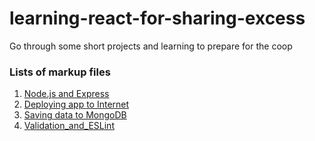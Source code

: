 # learning-react-for-sharing-excess

Go through some short projects and learning to prepare for the coop

### Lists of markup files

1. [Node.js and Express](./Node_Express/Node_Express.md)
2. [Deploying app to Internet](./Deploying_to_Internet/Deploying_to_Internet.md)
3. [Saving data to MongoDB](./Saving_data_to_MongoDB/Saving_data_to_MongoDB.md)
4. [Validation_and_ESLint](./Validation_and_ESLint/Validation_and_ESLint.md)
